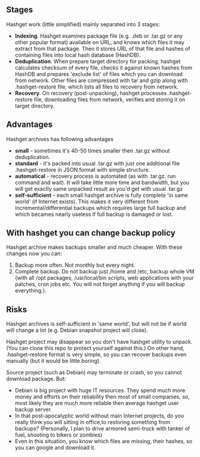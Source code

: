 ## Stages
Hashget work (little simplified) mainly separated into 3 stages:

- **Indexing**. Hashget examines package file (e.g. .deb or .tar.gz or any other popular format) available on URL, and knows which files it may extract from that package. Then it stores URL of that file and hashes of containing files into local hash database (HashDB).
- **Deduplication**. When prepare target directory for packing, hashget calculates checksum of every file, checks it against known hashes from HashDB and prepares 'exclude list' of files which you can download from network. Other files are compressed with tar and gzip along with .hashget-restore file, which lists all files to recovery from network.
- **Recovery**. On recovery (post-unpacking), hashget processes .hashget-restore file, downloading files from network, verifies and storing it on target directory. 

## Advantages

Hashget archives has following advantages

- **small** - sometimes it's 40-50 times smaller then .tar.gz without deduplication. 
- **standard** - it's packed into usual .tar.gz with just one additional file .hashget-restore in JSON format with simple structure.
- **automatical** - recovery process is automated (as with .tar.gz. run command and wait). It will take little more time and bandwidth, but you will get exactly same unpacked result as you'd get with usual .tar.gz
- **self-sufficient** - each small hashget archive is fully complete 'in same world' (if Internet exists). This makes it very different from incremental/differential backups which requires large full backup and which becames nearly useless if full backup is damaged or lost. 

## With hashget you can change backup policy
Hashget archive makes backups smaller and much cheaper. With these changes now you can:
1. Backup more often. Not monthly but every night.
2. Complete backup. Do not backup just /home and /etc, backup whole VM (with all /opt packages, /usr/local/bin scripts, web applications with your patches, cron jobs etc. You will not forget anything if you will backup everything.).

## Risks
Hashget archives is self-sufficient in 'same world', but will not be if world will change a lot (e.g. Debian snapshot project will close).

Hashget project may disappear so you don't have hashget utility to unpack. (You can clone this repo to protect yourself against this.) On other hand, .hashget-restore format is very simple, so you can recover backups even manually (but it would be little boring).

Source project (such as Debian) may terminate or crash, so you cannot download package. But:

- Debian is big project with huge IT resources. They spend much more money and efforts on their reliability then most of small companies, so, most likely they are much more reliable then average hashget user backup server.
- In that post-apocalyptic world without main Internet projects, do you really think you will sitting in office,to restoring something from backups? (Personally, I plan to drive armored semi-truck with tanker of fuel, shooting to bikers or zombies)
- Even in this situation, you know which files are missing, their hashes, so you can google and download it.








